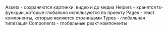 Assets - сохраняются картинки, видео и др медиа
Helpers - хранятся ts-функции, которые глобально используются по проекту
Pages - react компоненты, которые являются страницами
Types - глобальная типизация
Components - глобальные реакт компоненты